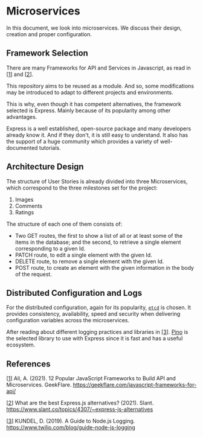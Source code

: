 # Microservices

In this document, we look into microservices. We discuss their design, creation and proper configuration.

## Framework Selection

There are many Frameworks for API and Services in Javascript, as read in [[1]] and [[2]].

This repository aims to be reused as a module. And so, some modifications may be introduced to adapt to different projects and environments.

This is why, even though it has competent alternatives, the framework selected is Express. Mainly because of its popularity among other advantages.

Express is a well established, open-source package and many developers already know it. And if they don't, it is still easy to understand. It also has the support of a huge community which provides a variety of well-documented tutorials.

## Architecture Design

The structure of User Stories is already divided into three Microservices, which correspond to the three milestones set for the project:

1. Images
2. Comments
3. Ratings

The structure of each one of them consists of:

- Two GET routes, the first to show a list of all or at least some of the items in the database; and the second, to retrieve a single element corresponding to a given Id.
- PATCH route, to edit a single element with the given Id.
- DELETE route, to remove a single element with the given Id.
- POST route, to create an element with the given information in the body of the request.

[//]: # (TODO: Relate with more detail to User Stories)

## Distributed Configuration and Logs

For the distributed configuration, again for its popularity, [`etcd`](https://etcd.io/) is chosen. It provides consistency, availability, speed and security when delivering configuration variables across the microservices.

After reading about different logging practices and libraries in [[3]]. [Pino](https://getpino.io/#/docs/) is the selected library to use with Express since it is fast and has a useful ecosystem.

[//]: # (TODO: Explain the usage and practices when it is all set)

[//]: # (## Tests)

[//]: # (## Progress)

## References

[[1]] Ali, A. (2021). 12 Popular JavaScript Frameworks to Build API and Microservices. GeekFlare. https://geekflare.com/javascript-frameworks-for-api/

[[2]] What are the best Express.js alternatives? (2021). Slant. https://www.slant.co/topics/4307/~express-js-alternatives

[[3]] KUNDEL, D. (2019). A Guide to Node.js Logging. https://www.twilio.com/blog/guide-node-js-logging

[1]:https://geekflare.com/javascript-frameworks-for-api/
[2]:https://www.slant.co/topics/4307/~express-js-alternatives
[3]:https://www.twilio.com/blog/guide-node-js-logging